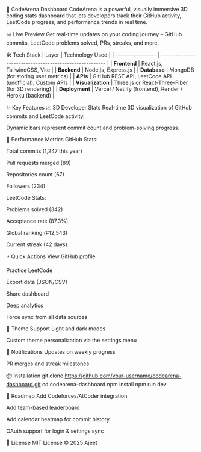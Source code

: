 🚀 CodeArena Dashboard
CodeArena is a powerful, visually immersive 3D coding stats dashboard that lets developers track their GitHub activity, LeetCode progress, and performance trends in real time.

📊 Live Preview
Get real-time updates on your coding journey – GitHub commits, LeetCode problems solved, PRs, streaks, and more.

🛠️ Tech Stack
| Layer             | Technology Used                                         |
| ----------------- | ------------------------------------------------------- |
| **Frontend**      | React.js, TailwindCSS, Vite                             |
| **Backend**       | Node.js, Express.js                                     |
| **Database**      | MongoDB (for storing user metrics)                      |
| **APIs**          | GitHub REST API, LeetCode API (unofficial), Custom APIs |
| **Visualization** | Three.js or React-Three-Fiber (for 3D rendering)        |
| **Deployment**    | Vercel / Netlify (frontend), Render / Heroku (backend)  |

✨ Key Features
📈 3D Developer Stats
Real-time 3D visualization of GitHub commits and LeetCode activity.

Dynamic bars represent commit count and problem-solving progress.

🧠 Performance Metrics
GitHub Stats:

Total commits (1,247 this year)

Pull requests merged (89)

Repositories count (67)

Followers (234)

LeetCode Stats:

Problems solved (342)

Acceptance rate (87.3%)

Global ranking (#12,543)

Current streak (42 days)

⚡ Quick Actions
View GitHub profile

Practice LeetCode

Export data (JSON/CSV)

Share dashboard

Deep analytics

Force sync from all data sources

🌙 Theme Support
Light and dark modes

Custom theme personalization via the settings menu

🔔 Notifications
Updates on weekly progress

PR merges and streak milestones

📦 Installation
git clone https://github.com/your-username/codearena-dashboard.git
cd codearena-dashboard
npm install
npm run dev

📌 Roadmap
 Add Codeforces/AtCoder integration

 Add team-based leaderboard

 Add calendar heatmap for commit history

 OAuth support for login & settings sync

 📄 License
MIT License © 2025 Ajeet
